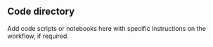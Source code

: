 ## Code directory

Add code scripts or notebooks here with specific instructions on the workflow, if required.